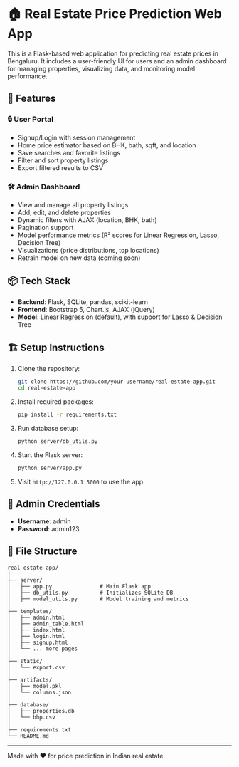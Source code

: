 # 🏠 Real Estate Price Prediction Web App

This is a Flask-based web application for predicting real estate prices in Bengaluru. It includes a user-friendly UI for users and an admin dashboard for managing properties, visualizing data, and monitoring model performance.

## 🚀 Features

### 🔒 User Portal
- Signup/Login with session management
- Home price estimator based on BHK, bath, sqft, and location
- Save searches and favorite listings
- Filter and sort property listings
- Export filtered results to CSV

### 🛠️ Admin Dashboard
- View and manage all property listings
- Add, edit, and delete properties
- Dynamic filters with AJAX (location, BHK, bath)
- Pagination support
- Model performance metrics (R² scores for Linear Regression, Lasso, Decision Tree)
- Visualizations (price distributions, top locations)
- Retrain model on new data (coming soon)

## 📦 Tech Stack

- **Backend**: Flask, SQLite, pandas, scikit-learn
- **Frontend**: Bootstrap 5, Chart.js, AJAX (jQuery)
- **Model**: Linear Regression (default), with support for Lasso & Decision Tree

## 🏗️ Setup Instructions

1. Clone the repository:

   ```bash
   git clone https://github.com/your-username/real-estate-app.git
   cd real-estate-app
   ```

2. Install required packages:

   ```bash
   pip install -r requirements.txt
   ```

3. Run database setup:

   ```bash
   python server/db_utils.py
   ```

4. Start the Flask server:

   ```bash
   python server/app.py
   ```

5. Visit `http://127.0.0.1:5000` to use the app.

## 🧪 Admin Credentials

- **Username**: admin
- **Password**: admin123

## 📁 File Structure

```
real-estate-app/
│
├── server/
│   ├── app.py               # Main Flask app
│   ├── db_utils.py          # Initializes SQLite DB
│   ├── model_utils.py       # Model training and metrics
│
├── templates/
│   ├── admin.html
│   ├── admin_table.html
│   ├── index.html
│   ├── login.html
│   ├── signup.html
│   └── ... more pages
│
├── static/
│   └── export.csv
│
├── artifacts/
│   ├── model.pkl
│   └── columns.json
│
├── database/
│   ├── properties.db
│   └── bhp.csv
│
├── requirements.txt
└── README.md
```

---

Made with ❤️ for price prediction in Indian real estate.